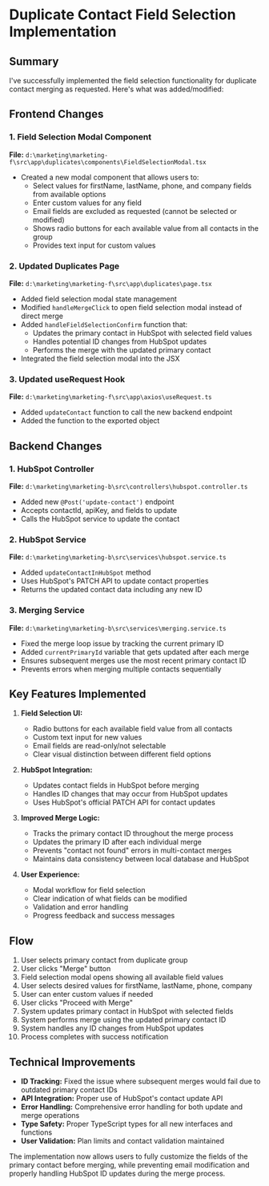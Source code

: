 # Duplicate Contact Field Selection Implementation

## Summary

I've successfully implemented the field selection functionality for duplicate contact merging as requested. Here's what was added/modified:

## Frontend Changes

### 1. Field Selection Modal Component

**File:** `d:\marketing\marketing-f\src\app\duplicates\components\FieldSelectionModal.tsx`

- Created a new modal component that allows users to:
  - Select values for firstName, lastName, phone, and company fields from available options
  - Enter custom values for any field
  - Email fields are excluded as requested (cannot be selected or modified)
  - Shows radio buttons for each available value from all contacts in the group
  - Provides text input for custom values

### 2. Updated Duplicates Page

**File:** `d:\marketing\marketing-f\src\app\duplicates\page.tsx`

- Added field selection modal state management
- Modified `handleMergeClick` to open field selection modal instead of direct merge
- Added `handleFieldSelectionConfirm` function that:
  - Updates the primary contact in HubSpot with selected field values
  - Handles potential ID changes from HubSpot updates
  - Performs the merge with the updated primary contact
- Integrated the field selection modal into the JSX

### 3. Updated useRequest Hook

**File:** `d:\marketing\marketing-f\src\app\axios\useRequest.ts`

- Added `updateContact` function to call the new backend endpoint
- Added the function to the exported object

## Backend Changes

### 1. HubSpot Controller

**File:** `d:\marketing\marketing-b\src\controllers\hubspot.controller.ts`

- Added new `@Post('update-contact')` endpoint
- Accepts contactId, apiKey, and fields to update
- Calls the HubSpot service to update the contact

### 2. HubSpot Service

**File:** `d:\marketing\marketing-b\src\services\hubspot.service.ts`

- Added `updateContactInHubSpot` method
- Uses HubSpot's PATCH API to update contact properties
- Returns the updated contact data including any new ID

### 3. Merging Service

**File:** `d:\marketing\marketing-b\src\services\merging.service.ts`

- Fixed the merge loop issue by tracking the current primary ID
- Added `currentPrimaryId` variable that gets updated after each merge
- Ensures subsequent merges use the most recent primary contact ID
- Prevents errors when merging multiple contacts sequentially

## Key Features Implemented

1. **Field Selection UI:**

   - Radio buttons for each available field value from all contacts
   - Custom text input for new values
   - Email fields are read-only/not selectable
   - Clear visual distinction between different field options

2. **HubSpot Integration:**

   - Updates contact fields in HubSpot before merging
   - Handles ID changes that may occur from HubSpot updates
   - Uses HubSpot's official PATCH API for contact updates

3. **Improved Merge Logic:**

   - Tracks the primary contact ID throughout the merge process
   - Updates the primary ID after each individual merge
   - Prevents "contact not found" errors in multi-contact merges
   - Maintains data consistency between local database and HubSpot

4. **User Experience:**
   - Modal workflow for field selection
   - Clear indication of what fields can be modified
   - Validation and error handling
   - Progress feedback and success messages

## Flow

1. User selects primary contact from duplicate group
2. User clicks "Merge" button
3. Field selection modal opens showing all available field values
4. User selects desired values for firstName, lastName, phone, company
5. User can enter custom values if needed
6. User clicks "Proceed with Merge"
7. System updates primary contact in HubSpot with selected fields
8. System performs merge using the updated primary contact ID
9. System handles any ID changes from HubSpot updates
10. Process completes with success notification

## Technical Improvements

- **ID Tracking:** Fixed the issue where subsequent merges would fail due to outdated primary contact IDs
- **API Integration:** Proper use of HubSpot's contact update API
- **Error Handling:** Comprehensive error handling for both update and merge operations
- **Type Safety:** Proper TypeScript types for all new interfaces and functions
- **User Validation:** Plan limits and contact validation maintained

The implementation now allows users to fully customize the fields of the primary contact before merging, while preventing email modification and properly handling HubSpot ID updates during the merge process.
